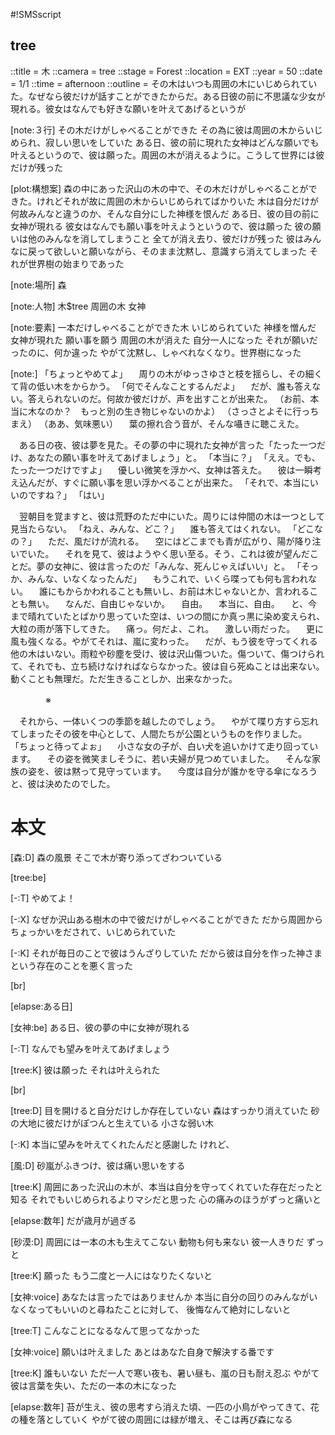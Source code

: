 #!SMSscript

## tree

::title = 木
::camera = tree
::stage = Forest
::location = EXT
::year = 50
::date = 1/1
::time = afternoon
::outline = その木はいつも周囲の木にいじめられていた。なぜなら彼だけが話すことができたからだ。ある日彼の前に不思議な少女が現れる。彼女はなんでも好きな願いを叶えてあげるというが

[note:３行]
その木だけがしゃべることができた
その為に彼は周囲の木からいじめられ、寂しい思いをしていた
ある日、彼の前に現れた女神はどんな願いでも叶えるというので、彼は願った。周囲の木が消えるように。こうして世界には彼だけが残った

[plot:構想案]
森の中にあった沢山の木の中で、その木だけがしゃべることができた。けれどそれが故に周囲の木からいじめられてばかりいた
木は自分だけが何故みんなと違うのか、そんな自分にした神様を恨んだ
ある日、彼の目の前に女神が現れる
彼女はなんでも願い事を叶えようというので、彼は願った
彼の願いは他のみんなを消してしまうこと
全てが消え去り、彼だけが残った
彼はみんなに戻って欲しいと願いながら、そのまま沈黙し、意識すら消えてしまった
それが世界樹の始まりであった

[note:場所]
森

[note:人物]
木$tree
周囲の木
女神

[note:要素]
一本だけしゃべることができた木
いじめられていた
神様を憎んだ
女神が現れた
願い事を願う
周囲の木が消えた
自分一人になった
それが願いだったのに、何か違った
やがて沈黙し、しゃべれなくなり。世界樹になった

[note:]
「ちょっとやめてよ」
　周りの木がゆっさゆさと枝を揺らし、その細くて背の低い木をからかう。
「何でそんなことするんだよ」
　だが、誰も答えない。答えられないのだ。何故か彼だけが、声を出すことが出来た。
（お前、本当に木なのか？　もっと別の生き物じゃないのかよ）
（さっさとよそに行っちまえ）
（ああ、気味悪い）
　葉の擦れ合う音が、そんな囁きに聴こえた。

　ある日の夜、彼は夢を見た。その夢の中に現れた女神が言った「たった一つだけ、あなたの願い事を叶えてあげましょう」と。
「本当に？」
「ええ。でも、たった一つだけですよ」
　優しい微笑を浮かべ、女神は答えた。
　彼は一瞬考え込んだが、すぐに願い事を思い浮かべることが出来た。
「それで、本当にいいのですね？」
「はい」

　翌朝目を覚ますと、彼は荒野のただ中にいた。周りには仲間の木は一つとして見当たらない。
「ねえ、みんな、どこ？」
　誰も答えてはくれない。
「どこなの？」
　ただ、風だけが流れる。
　空にはどこまでも青が広がり、陽が降り注いでいた。
　それを見て、彼はようやく思い至る。そう、これは彼が望んだことだ。夢の女神に、彼は言ったのだ「みんな、死んじゃえばいい」と。
「そっか、みんな、いなくなったんだ」
　もうこれで、いくら喋っても何も言われない。
　誰にもからかわれることも無いし、お前は木じゃないとか、言われることも無い。
　なんだ、自由じゃないか。
　自由。
　本当に、自由。
　と、今まで晴れていたとばかり思っていた空は、いつの間にか真っ黒に染め変えられ、大粒の雨が落下してきた。
　痛っ。何だよ、これ。
　激しい雨だった。
　更に風も強くなる。やがてそれは、嵐に変わった。
　だが、もう彼を守ってくれる他の木はいない。雨粒や砂塵を受け、彼は沢山傷ついた。傷ついて、傷つけられて、それでも、立ち続けなければならなかった。彼は自ら死ぬことは出来ない。動くことも無理だ。ただ生きることしか、出来なかった。

　　　　※

　それから、一体いくつの季節を越したのでしょう。
　やがて喋り方すら忘れてしまったその彼を中心として、人間たちが公園というものを作りました。
「ちょっと待ってよぉ」
　小さな女の子が、白い犬を追いかけて走り回っています。
　その姿を微笑ましそうに、若い夫婦が見つめていました。
　そんな家族の姿を、彼は黙って見守っています。
　今度は自分が誰かを守る傘になろうと、彼は決めたのでした。


# 本文

[森:D]
森の風景
そこで木が寄り添ってざわついている

[tree:be]

[-:T]
やめてよ！

[-:X]
なぜか沢山ある樹木の中で彼だけがしゃべることができた
だから周囲からちょっかいをだされて、いじめられていた

[-:K]
それが毎日のことで彼はうんざりしていた
だから彼は自分を作った神さまという存在のことを悪く言った

[br]

[elapse:ある日]

[女神:be]
ある日、彼の夢の中に女神が現れる

[-:T]
なんでも望みを叶えてあげましょう

[tree:K]
彼は願った
それは叶えられた

[br]

[tree:D]
目を開けると自分だけしか存在していない
森はすっかり消えていた
砂の大地に彼だけがぽつんと生えている
小さな弱い木

[-:K]
本当に望みを叶えてくれたんだと感謝した
けれど、

[風:D]
砂嵐がふきつけ、彼は痛い思いをする

[tree:K]
周囲にあった沢山の木が、本当は自分を守ってくれていた存在だったと知る
それでもいじめられるよりマシだと思った
心の痛みのほうがずっと痛いと

[elapse:数年]
だが歳月が過ぎる

[砂漠:D]
周囲には一本の木も生えてこない
動物も何も来ない
彼一人きりだ
ずっと

[tree:K]
願った
もう二度と一人にはなりたくないと

[女神:voice]
あなたは言ったではありませんか
本当に自分の回りのみんながいなくなってもいいのと尋ねたことに対して、
後悔なんて絶対にしないと

[tree:T]
こんなことになるなんて思ってなかった

[女神:voice]
願いは叶えました
あとはあなた自身で解決する番です

[tree:K]
誰もいない
ただ一人で寒い夜も、暑い昼も、嵐の日も耐え忍ぶ
やがて彼は言葉を失い、ただの一本の木になった

[elapse:数年]
苔が生え、彼の思考すら消えた頃、一匹の小鳥がやってきて、花の種を落としていく
やがて彼の周囲には緑が増え、そこは再び森になる
